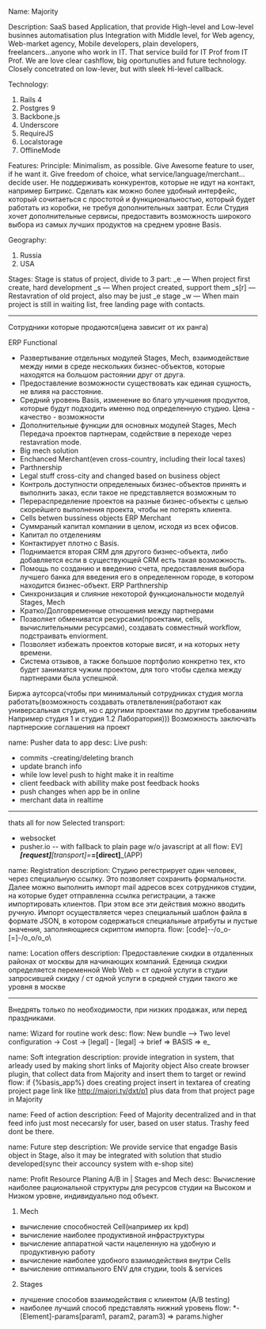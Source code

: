 Name: Majority

Description: SaaS based Application, that provide High-level and Low-level businnes automatisation plus Integration with Middle level, for Web agency, Web-market agency, Mobile developers, plain developers, freelancers...anyone who work in IT. That service build for IT Prof from IT Prof. We are love clear cashflow, big oportunuties and future technology. Closely concetrated on low-lever, but with sleek Hi-level callback.

Technology: 
1. Rails 4
2. Postgres 9
3. Backbone.js
4. Underscore
5. RequireJS
6. Localstorage
7. OfflineMode

Features:
Principle: Minimalism, as possible. Give Awesome feature to user, if he want it. Give freedom of choice, what service/language/merchant... decide user. 
Не поддерживать конкурентов, которые не идут на контакт, например Битрикс. Сделать как можно более удобный интерфейс, который сочитаеться с простотой и функциональностью, который будет работать из коробки, не требуя дополнительных завтрат. Если Студия хочет дополнительные сервисы, предоставить возможность широкого выбора из самых лучших продуктов на среднем уровне Basis.

Geography:
1. Russia
2. USA

Stages: Stage is status of project, divide to 3 part:
_e — When project first create, hard development
_s — When project created, support them
_s[r] — Restavration of old project, also may be just _e stage
_w — When main project is still in waiting list, free landing page with contacts.





_____
Сотрудники которые продаются(цена зависит от их ранга)


ERP Functional
- Развертывание отдельных модулей Stages, Mech, взаимодействие между ними в среде нескольких бизнес-объектов, которые находятся на большом растоянии друг от друга. 
- Предоставление возможности существовать как единая сущность, не влияя на расстояние.
- Средний уровень Basis, изменение во благо улучшения продуктов, которые будут подходить именно под определенную студию. Цена - качество - возможности
- Дополнительные функции для основных модулей Stages, Mech
Передача проектов партнерам, содействие в переходе через restavration mode.
- Big mech solution
- Enchanced Merchant(even cross-country, including their local taxes)
- Parthnership
- Legal stuff cross-city and changed based on business object
- Контроль доступности определеныых бизнес-объектов принять и выполнить заказ, если такое не представляется возможным то
- Перераспределение проектов на разные бизнес-объекты с целью скорейшего выполнения проекта, чтобы не потерять клиента.
- Cells betwen bussiness objects
ERP Merchant 
- Суммраный капитал компании в целом, исходя из всех офисов.
- Капитал по отделениям
- Контактирует плотно с Basis. 
- Поднимается вторая CRM для другого бизнес-объекта, либо добавляется если в существующей CRM есть такая возможность.
- Помощь по созданию и введению счета, предоставления выбора лучшего банка для введения его в определенном городе, в котором находится бизнес-объект.
ERP Parthnership
- Синхронизация и слияние некоторой функциональности моделуй Stages, Mech
- Кратко/Долговременные отношения между партнерами
- Позволяет обмениватся ресурсами(проектами, cells, вычислительными ресурсами), создавать совместный workflow, подстраивать enviorment.
- Позволяет избежать проектов которые висят, и на которых нету времени.
- Система отзывов, а также большое портфолио конкретно тех, кто будет заниматся чужим проектом, для того чтобы сделка между партнерами была успешной.


Биржа аутсорса(чтобы при минимальный сотрудниках студия могла работать(возможность создавать отвлетвления(работают как универсальная студия, но с другими проектами по другим требованиям Например студия 1 и студия 1.2 Лаборатория)))
Возможность заключать партнерские соглашения на проект


name: Pusher data to app
desc: 
Live push:
- commits
-creating/deleting branch
- update branch info
- while low level push to hight make it in realtime
- client feedback with abillity make post feedback hooks
- push changes when app be in online
- merchant data in realtime
___
thats all for now
Selected transport:
- websocket
- pusher.io
-- with fallback to plain page w/o javascript at all
flow: EV]___[request]__[transport]=___=[direct]___(APP)

name: Registration 
description: Студию регестрирует один человек, через специальную ссылку. Это позволяет сохранить формальности. Далее можно выполнить импорт mail адресов всех сотрудников студии, на которые будет отправленна ссылка регистрации, а также импортировать клиентов. При этом все эти действия можно вводить ручную. Импорт осуществляется через специальный шаблон файла в формате JSON, в котором содержаться специальные атрибуты и пустые значения, заполняющиеся скриптом импорта.
flow: [code]--/o_o\-[=]-/o_o\/o_o\

name: Location offers
description: Предоставление скидки в отдаленных районах от москвы для начинающих компаний. Еденица скидки определяется переменной Web 
Web = ст одной услуги в студии запросившей скидку / ст одной услуги в средней студии такого же уровня в москве
___
Внедрять только по необходимости, при низких продажах, или перед праздниками.

name: Wizard for routine work 
desc: 
flow: New bundle --> Two level configuration -> Cost -> [legal] - [legal] -> brief => BASIS => e_


name: Soft integration 
description: provide integration in system, that arleady used by making short links of Majority object
Also create browser plugin, that collect data from Majority and insert them to target or rewind
flow: 
if {%basis_app%} does creating project 
insert in textarea of creating project page link like http://majori.ty/dxt/p1 
plus data from that project page in Majority

name: Feed of action
description: Feed of Majority decentralized and in that feed info just most nececarsly for user, based on user status.
Trashy feed dont be there.

name: Future step
description: We provide service that engadge Basis object in Stage, also it may be integrated with solution that studio developed(sync their accouncy system with e-shop site)

name: Profit Resource Planing A/B in | Stages and Mech
desc: Вычисление наиболее рациональной структуры для ресурсов студии на Высоком и Низком уровне, индивидуально под объект.
1. Mech
- вычисление способностей Cell(например их kpd)
- вычисление наиболее продуктивной инфраструктуры
- вычисление аппаратной части нацеленную на удобную и продуктивную работу
- вычисление наиболее удобного взаимодействия внутри Cells
- вычисление оптимального ENV для студии, tools & services
2. Stages 
- лучшение способов взаимодействия с клиентом (A/B testing)
- наиболее лучший способ представлять нижний уровень
flow: *-[Element]-params[param1, param2, param3] => params.higher

